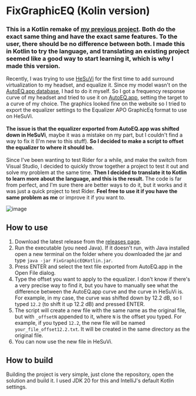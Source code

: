 ﻿# FixGraphicEQ (Kolin version)
### This is a Kotlin remake of [my previous project](https://github.com/VictorPLopes/FixGraphicEQ). Both do the exact same thing and have the exact same features. To the user, there should be no difference between both. I made this in Kotlin to try the language, and translating an existing project seemed like a good way to start learning it, which is why I made this version.
Recently, I was trying to use [HeSuVi](https://sourceforge.net/projects/hesuvi/) for the first time to add surround virtualization to my headset, and equalize it. Since my model wasn't on the [AutoEQ.app database](https://github.com/jaakkopasanen/AutoEq/tree/master/results), I had to do it myself. So I got a frequency response curve of my headset and tried to use it on [AutoEQ.app](https://autoeq.app), setting the target to a curve of my choice. The graphics looked fine on the website so I tried to export the equalizer settings to the Equalizer APO GraphicEq format to use on HeSuVi.
<br><br>
**The issue is that the equalizer exported from AutoEQ.app was shifted down in HeSuVi**, maybe it was a mistake on my part, but I couldn't find a way to fix it (I'm new to this stuff). **So I decided to make a script to offset the equalizer to where it should be.**
<br><br>
Since I've been wanting to test Rider for a while, and make the switch from Visual Studio, I decided to quickly throw together a project to test it out and solve my problem at the same time. **Then I decided to translate it to Kotlin to learn more about the language, and this is the result.** The code is far from perfect, and I'm sure there are better ways to do it, but it works and it was just a quick project to test Rider. **Feel free to use it if you have the same problem as me** or improve it if you want to.

![image](https://github.com/VictorPLopes/FixGraphicEQKotlin/assets/77900343/449efbb4-bfe4-42c9-ba4a-5a348ef10ad6)

## How to use

1. Download the latest release from the [releases page](https://github.com/VictorPLopes/FixGraphicEQ/releases).
2. Run the executable (you need Java). If it doesn't run, with Java installed open a new terminal on the folder where you downloaded the jar and type `java -jar FixGraphicEQKotlin.jar`.
3. Press ENTER and select the text file exported from AutoEQ.app in the Open File dialog.
4. Type the offset you want to apply to the equalizer. I don't know if there's a very precise way to find it, but you have to manually see what the difference between the AutoEQ.app curve and the curve in HeSuVi is. For example, in my case, the curve was shifted down by 12.2 dB, so I typed `12.2` (to shift it up 12.2 dB) and pressed ENTER.
5. The script will create a new file with the same name as the original file, but with `_offsetN` appended to it, where `N` is the offset you typed. For example, if you typed `12.2`, the new file will be named `your_file_offset12.2.txt`. It will be created in the same directory as the original file.
6. You can now use the new file in HeSuVi.

## How to build

Building the project is very simple, just clone the repository, open the solution and build it. I used JDK 20 for this and IntelliJ's default Kotlin settings.
